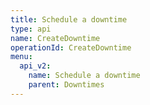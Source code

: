 ```yaml
---
title: Schedule a downtime
type: api
name: CreateDowntime
operationId: CreateDowntime
menu:
  api_v2:
    name: Schedule a downtime
    parent: Downtimes
---
```

